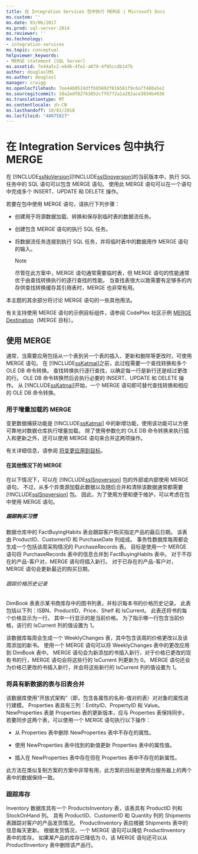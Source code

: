 ```yaml
---
title: 在 Integration Services 包中执行 MERGE | Microsoft Docs
ms.custom: ''
ms.date: 03/06/2017
ms.prod: sql-server-2014
ms.reviewer: ''
ms.technology:
- integration-services
ms.topic: conceptual
helpviewer_keywords:
- MERGE statement [SQL Server]
ms.assetid: 7e44a5c2-e6d6-4fe2-a079-4f95ccdb147b
author: douglaslMS
ms.author: douglasl
manager: craigg
ms.openlocfilehash: 7ee44b0524dffb85892f016581f9c6a7f480a5e2
ms.sourcegitcommit: 3da2edf82763852cff6772a1a282ace3034b4936
ms.translationtype: MT
ms.contentlocale: zh-CN
ms.lasthandoff: 10/02/2018
ms.locfileid: "48075827"
---
```

# <a name="merge-in-integration-services-packages"></a>在 Integration Services 包中执行 MERGE
  在 [!INCLUDE[ssNoVersion](../../includes/ssnoversion-md.md)][!INCLUDE[ssISnoversion](../../includes/ssisnoversion-md.md)]的当前版本中，执行 SQL 任务中的 SQL 语句可以包含 MERGE 语句。 使用此 MERGE 语句可以在一个语句中完成多个 INSERT、UPDATE 和 DELETE 操作。  
  
 若要在包中使用 MERGE 语句，请执行下列步骤：  
  
-   创建用于将源数据加载、转换和保存到临时表的数据流任务。  
  
-   创建包含 MERGE 语句的执行 SQL 任务。  
  
-   将数据流任务连接到执行 SQL 任务，并将临时表中的数据用作 MERGE 语句的输入。  
  
    > [!NOTE]  
    >  尽管在此方案中，MERGE 语句通常需要临时表，但 MERGE 语句的性能通常优于由查找转换执行的逐行查找的性能。 当查找表很大以致需要有足够多的内存供查找转换缓存其引用表时，MERGE 也非常有用。  
  
 本主题的其余部分将讨论 MERGE 语句的一些其他用法。  
  
 有关支持使用 MERGE 语句的示例目标组件，请参阅 CodePlex 社区示例 [MERGE Destination](http://go.microsoft.com/fwlink/?LinkId=141215)（MERGE 目标）。  
  
## <a name="using-merge"></a>使用 MERGE  
 通常，当需要应用包括从一个表到另一个表的插入、更新和删除等更改时，可使用 MERGE 语句。 在 [!INCLUDE[ssKatmai](../../includes/sskatmai-md.md)]之前，此过程需要一个查找转换和多个 OLE DB 命令转换。 查找转换执行逐行查找，以确定每一行是新行还是经过更改的行。 OLE DB 命令转换然后会执行必要的 INSERT、UPDATE 和 DELETE 操作。 从 [!INCLUDE[ssKatmai](../../includes/sskatmai-md.md)]开始，一个 MERGE 语句即可替代查找转换和相应的 OLE DB 命令转换。  
  
### <a name="merge-with-incremental-loads"></a>用于增量加载的 MERGE  
 变更数据捕获功能是 [!INCLUDE[ssKatmai](../../includes/sskatmai-md.md)] 中的新增功能，使用该功能可以方便可靠地对数据仓库执行增量加载。 除了使用参数化的 OLE DB 命令转换来执行插入和更新之外，还可以使用 MERGE 语句来合并这两项操作。  
  
 有关详细信息，请参阅 [将变更应用到目标](../change-data-capture/apply-the-changes-to-the-destination.md)。  
  
#### <a name="merge-in-other-scenarios"></a>在其他情况下的 MERGE  
 在以下情况下，可以在 [!INCLUDE[ssISnoversion](../../includes/ssisnoversion-md.md)] 包的外部或内部使用 MERGE 语句。 不过，从多个异类源加载此数据以及随后合并和清除该数据通常都需要 [!INCLUDE[ssISnoversion](../../includes/ssisnoversion-md.md)] 包。 因此，为了使用方便和便于维护，可以考虑在包中使用 MERGE 语句。  
  
##### <a name="track-buying-habits"></a>跟踪购买习惯  
 数据仓库中的 FactBuyingHabits 表会跟踪客户购买指定产品的最后日期。 该表由 ProductID、CustomerID 和 PurchaseDate 列组成。 事务性数据库每周都会生成一个包括该周采购情况的 PurchaseRecords 表。 目标是使用一个 MERGE 语句将 PurchaseRecords 表中的信息合并到 FactBuyingHabits 表中。 对于不存在的产品-客户对，MERGE 语句将插入新行。 对于已存在的产品-客户对，MERGE 语句会更新最近的购买日期。  
  
###### <a name="track-price-history"></a>跟踪价格历史记录  
 DimBook 表表示某书商库存中的图书列表，并标识每本书的价格历史记录。 此表包括以下列：ISBN、ProductID、Price、Shelf 和 IsCurrent。 此表还将书的每个价格显示为一行。 其中一行显示的是当前价格。 为了指示哪一行包含当前价格，该行的 IsCurrent 列的值设置为 1。  
  
 该数据库每周会生成一个 WeeklyChanges 表，其中包含该周的价格更改以及该周添加的新书。 使用一个 MERGE 语句可以将 WeeklyChanges 表中的更改应用到 DimBook 表中。 MERGE 语句会为新添加的书插入新行，对于价格已更改的现有书的行，MERGE 语句会将这些行的 IsCurrent 列更新为 0。 MERGE 语句还会为价格已更改的书插入新行，并会将这些新行的 IsCurrent 列的值设置为 1。  
  
### <a name="merge-a-table-with-new-data-against-the-old-table"></a>将具有新数据的表与旧表合并  
 该数据库使用“开放式架构”（即，包含各属性的名称-值对的表）对对象的属性进行建模。 Properties 表具有三列：EntityID、PropertyID 和 Value。 NewProperties 表是 Properties 表的更新版本，应与 Properties 表保持同步。 若要同步这两个表，可以使用一个 MERGE 语句执行以下操作：  
  
-   从 Properties 表中删除 NewProperties 表中不存在的属性。  
  
-   使用 NewProperties 表中找到的新值更新 Properties 表中的属性值。  
  
-   插入在 NewProperties 表中存在但在 Properties 表中不存在的新属性。  
  
 此方法在类似复制方案的方案中非常有用，此方案的目标是使两台服务器上的两个表中的数据保持一致。  
  
### <a name="track-inventory"></a>跟踪库存  
 Inventory 数据库具有一个 ProductsInventory 表，该表具有 ProductID 列和 StockOnHand 列。 具有 ProductID、CustomerID 和 Quantity 列的 Shipments 表跟踪对客户的产品发货情况。 ProductInventory 表应根据 Shipments 表中的信息每天更新。 根据发货情况，一个 MERGE 语句可以降低 ProductInventory 表中的库存。 如果某产品的库存已降低为 0，该 MERGE 语句还可以从 ProductInventory 表中删除该产品行。  
  
  
